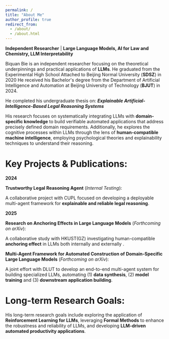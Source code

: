 ```yaml
---
permalink: /
title: "About Me"
author_profile: true
redirect_from: 
  - /about/
  - /about.html
---
```

**Independent Researcher** | **Large Language Models, AI for Law and Chemistry, LLM Interpretability**

Biquan Bie is an independent researcher focusing on the theoretical underpinnings and practical applications of **LLMs**. 
He graduated from the Experimental High School Attached to Beijing Normal University (**SDSZ**) in 2020
He received his Bachelor's degree from the Department of Artificial Intelligence and Automation at Beijing University of Technology (**BJUT**) in 2024.

He completed his undergraduate thesis on: ***Explainable Artificial-Intelligence-Based Legal Reasoning Systems***

His research focuses on systematically integrating LLMs with **domain-specific knowledge** to build verifiable automated applications that address precisely defined domain requirements. Additionally, he explores the cognitive processes within LLMs through the lens of **human-compatible machine intelligence**, employing psychological theories and explainability techniques to understand their reasoning.


Key Projects & Publications:
====
**2024**

**Trustworthy Legal Reasoning Agent** (*Internal Testing*):

A collaborative project with CUPL focused on developing a deployable multi-agent framework for **explainable and reliable legal reasoning**.

**2025**

**Research on Anchoring Effects in Large Language Models** (*Forthcoming on arXiv*):

A collaborative study with HKUST(GZ) investigating human-compatible **anchoring effect** in LLMs both internally and externally .

**Multi-Agent Framework for Automated Construction of Domain-Specific Large Language Models** (*Forthcoming on arXiv*):

A joint effort with DLUT to develop an end-to-end multi-agent system for building specialized LLMs, automating (1) **data synthesis**, (2) **model training** and (3) **downstream application building**.

Long-term Research Goals:
======
His long-term research goals include exploring the application of **Reinforcement Learning for LLMs**,  leveraging **Formal Methods** to enhance the robustness and reliability of LLMs, and developing **LLM-driven automated productivity applications**.
